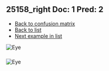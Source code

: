 ## 25158_right Doc: 1 Pred: 2
- [Back to confusion matrix](https://github.com/juliandewit/kaggle_retinopathy/blob/master/matrix.md)
- [Back to list](https://github.com/juliandewit/kaggle_retinopathy/blob/master/lists/12/list.md)
- [Next example in list](https://github.com/juliandewit/kaggle_retinopathy/blob/master/lists/12/25/2516_right.md)

![Eye](https://retinopaty.blob.core.windows.net/size1024/25158_right_1.jpeg)

### 

![Eye]()
